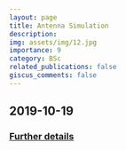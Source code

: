 ```yaml
---
layout: page
title: Antenna Simulation
description: 
img: assets/img/12.jpg
importance: 9
category: BSc
related_publications: false
giscus_comments: false
---
```

## 2019-10-19

### [Further details](https://github.com/RGAlavicheh/Simulation-of-Dipole-and-Horn-antennas-by-HFSS)
